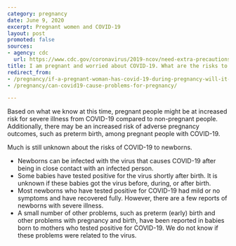 ```yaml
---
category: pregnancy
date: June 9, 2020
excerpt: Pregnant women and COVID-19
layout: post
promoted: false
sources:
- agency: cdc
  url: https://www.cdc.gov/coronavirus/2019-ncov/need-extra-precautions/pregnancy-breastfeeding.html
title: I am pregnant and worried about COVID-19. What are the risks to me and my baby?
redirect_from:
- /pregnancy/if-a-pregnant-woman-has-covid-19-during-pregnancy-will-it-hurt-the-baby/
- /pregnancy/can-covid19-cause-problems-for-pregnancy/

---
```


Based on what we know at this time, pregnant people might be at increased risk for severe illness from COVID-19 compared to non-pregnant people. Additionally, there may be an increased risk of adverse pregnancy outcomes, such as preterm birth, among pregnant people with COVID-19. 

Much is still unknown about the risks of COVID-19 to newborns.

- Newborns can be infected with the virus that causes COVID-19 after being in close contact with an infected person.
- Some babies have tested positive for the virus shortly after birth. It is unknown if these babies got the virus before, during, or after birth.
- Most newborns who have tested positive for COVID-19 had mild or no symptoms and have recovered fully. However, there are a few reports of newborns with severe illness.
- A small number of other problems, such as preterm (early) birth and other problems with pregnancy and birth, have been reported in babies born to mothers who tested positive for COVID-19. We do not know if these problems were related to the virus.
